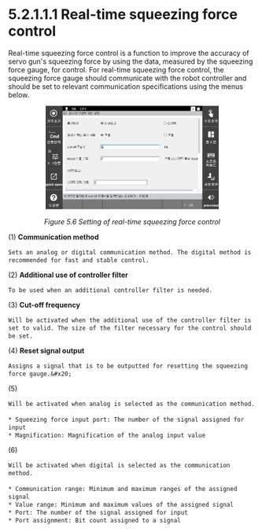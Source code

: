 ﻿# 5.2.1.1.1 Real-time squeezing force control

Real-time squeezing force control is a function to improve the accuracy of servo gun's squeezing force by using the data, measured by the squeezing force gauge, for control. For real-time squeezing force control, the squeezing force gauge should communicate with the robot controller and should be set to relevant communication specifications using the menus below.

<p align=center>
<img src="../../../../_assets/image_30.png" width="70%"></img>
<em><p align="center">Figure 5.6 Setting of real-time squeezing force control</p></em>
</p>

(1)  **Communication method**

    Sets an analog or digital communication method. The digital method is recommended for fast and stable control.
(2)  **Additional use of controller filter**

    To be used when an additional controller filter is needed.
(3)  **Cut-off frequency**

    Will be activated when the additional use of the controller filter is set to valid. The size of the filter necessary for the control should be set.
(4)  **Reset signal output**

    Assigns a signal that is to be outputted for resetting the squeezing force gauge.&#x20;
(5)  **<Analog>**

    Will be activated when analog is selected as the communication method.

    * Squeezing force input port: The number of the signal assigned for input
    * Magnification: Magnification of the analog input value
(6)  **<Digital>**

    Will be activated when digital is selected as the communication method.

    * Communication range: Minimum and maximum ranges of the assigned signal
    * Value range: Minimum and maximum values of the assigned signal
    * Port: The number of the signal assigned for input
    * Port assignment: Bit count assigned to a signal



